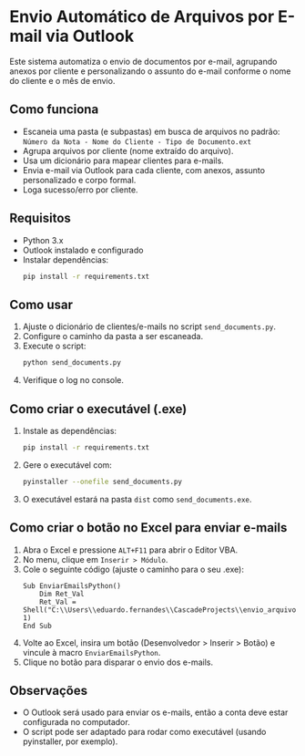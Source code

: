 # Envio Automático de Arquivos por E-mail via Outlook

Este sistema automatiza o envio de documentos por e-mail, agrupando anexos por cliente e personalizando o assunto do e-mail conforme o nome do cliente e o mês de envio.

## Como funciona
- Escaneia uma pasta (e subpastas) em busca de arquivos no padrão:
  `Número da Nota - Nome do Cliente - Tipo de Documento.ext`
- Agrupa arquivos por cliente (nome extraído do arquivo).
- Usa um dicionário para mapear clientes para e-mails.
- Envia e-mail via Outlook para cada cliente, com anexos, assunto personalizado e corpo formal.
- Loga sucesso/erro por cliente.

## Requisitos
- Python 3.x
- Outlook instalado e configurado
- Instalar dependências:
  ```bash
  pip install -r requirements.txt
  ```

## Como usar
1. Ajuste o dicionário de clientes/e-mails no script `send_documents.py`.
2. Configure o caminho da pasta a ser escaneada.
3. Execute o script:
   ```bash
   python send_documents.py
   ```
4. Verifique o log no console.

## Como criar o executável (.exe)
1. Instale as dependências:
   ```bash
   pip install -r requirements.txt
   ```
2. Gere o executável com:
   ```bash
   pyinstaller --onefile send_documents.py
   ```
3. O executável estará na pasta `dist` como `send_documents.exe`.

## Como criar o botão no Excel para enviar e-mails
1. Abra o Excel e pressione `ALT+F11` para abrir o Editor VBA.
2. No menu, clique em `Inserir > Módulo`.
3. Cole o seguinte código (ajuste o caminho para o seu .exe):
   ```vba
   Sub EnviarEmailsPython()
       Dim Ret_Val
       Ret_Val = Shell("C:\\Users\\eduardo.fernandes\\CascadeProjects\\envio_arquivos_email_outlook\\dist\\send_documents.exe", 1)
   End Sub
   ```
4. Volte ao Excel, insira um botão (Desenvolvedor > Inserir > Botão) e vincule à macro `EnviarEmailsPython`.
5. Clique no botão para disparar o envio dos e-mails.

## Observações
- O Outlook será usado para enviar os e-mails, então a conta deve estar configurada no computador.
- O script pode ser adaptado para rodar como executável (usando pyinstaller, por exemplo).
